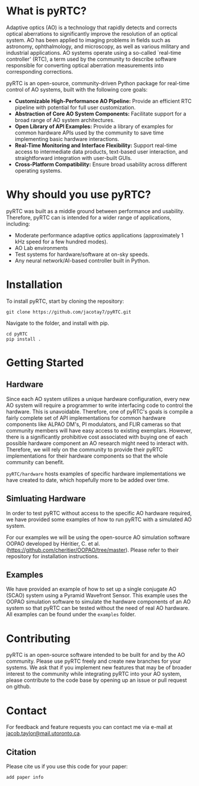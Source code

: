 # What is pyRTC?

Adaptive optics (AO) is a technology that rapidly detects and corrects optical aberrations to significantly improve the resolution of an optical system. AO has been applied to imaging problems in fields such as astronomy, ophthalmology, and microscopy, as well as various military and industrial applications. AO systems operate using a so-called `real-time controller' (RTC), a term used by the community to describe software responsible for converting optical aberration measurements into corresponding corrections. 

pyRTC is an open-source, community-driven Python package for real-time control of AO systems, built with the following core goals:

- **Customizable High-Performance AO Pipeline:** Provide an efficient RTC pipeline with potential for full user customization.
- **Abstraction of Core AO System Components:** Facilitate support for a broad range of AO system architectures.
- **Open Library of API Examples:** Provide a library of examples for common hardware APIs used by the community to save time implementing basic hardware interactions.
- **Real-Time Monitoring and Interface Flexibility:** Support real-time access to intermediate data products, text-based user interaction, and straightforward integration with user-built GUIs.
- **Cross-Platform Compatibility:** Ensure broad usability across different operating systems.

# Why should you use pyRTC?

pyRTC was built as a middle ground between performance and usability. Therefore, pyRTC can is intended for a wider range of applications, including:

- Moderate performance adaptive optics applications (approximately 1 kHz speed for a few hundred modes).
- AO Lab environments
- Test systems for hardware/software at on-sky speeds.
- Any neural network/AI-based controller built in Python.

# Installation

To install pyRTC, start by cloning the repository: 

```
git clone https://github.com/jacotay7/pyRTC.git
```

Navigate to the folder, and install with pip.

```
cd pyRTC
pip install .
```

# Getting Started 

## Hardware

Since each AO system utilizes a unique hardware configuration, every new AO system will require a programmer to write interfacing code to control the hardware. This is unavoidable. Therefore, one of pyRTC's goals is compile a fairly complete set of API implementations for common hardware components like ALPAO DM's, PI modulators, and FLIR cameras so that community members will have easy access to existing exemplars. However, there is a significantly prohibitive cost associated with buying one of each possible hardware component an AO research might need to interact with. Therefore, we will rely on the community to provide their pyRTC implementations for their hardware components so that the whole community can benefit.

`pyRTC/hardware` hosts examples of specific hardware implementations we have created to date, which hopefully more to be added over time.

## Simluating Hardware

In order to test pyRTC without access to the specific AO hardware required, we have provided some examples of how to run pyRTC with a simulated AO system.

For our examples we will be using the open-source AO simulation software OOPAO developed by Héritier, C. et al. (https://github.com/cheritier/OOPAO/tree/master). Please refer to their repository for installation instructions. 

## Examples

We have provided an example of how to set up a single conjugate AO (SCAO) system using a Pyramid Wavefront Sensor. This example uses the OOPAO simulation software to simulate the hardware components of an AO system so that pyRTC can be tested without the need of real AO hardware. All examples can be found under the `examples` folder.


# Contributing

pyRTC is an open-source software intended to be built for and by the AO community. Please use pyRTC freely and create new branches for your systems. We ask that if you implement new features that may be of broader interest to the community while integrating pyRTC into your AO system, please contribute to the code base by opening up an issue or pull request on github.   

# Contact

For feedback and feature requests you can contact me via e-mail at jacob.taylor@mail.utoronto.ca.

## Citation

Please cite us if you use this code for your paper:

```
add paper info
```
